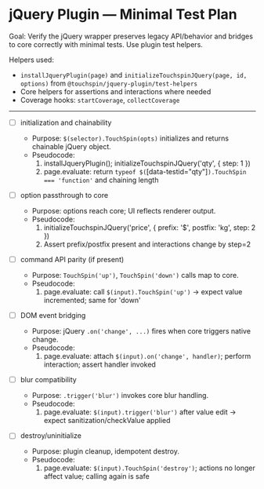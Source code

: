 # jQuery Plugin — Minimal Test Plan

Goal: Verify the jQuery wrapper preserves legacy API/behavior and bridges to core correctly with minimal tests. Use plugin test helpers.

Helpers used:
- `installJqueryPlugin(page)` and `initializeTouchspinJQuery(page, id, options)` from `@touchspin/jquery-plugin/test-helpers`
- Core helpers for assertions and interactions where needed
- Coverage hooks: `startCoverage`, `collectCoverage`

---

- [ ] initialization and chainability
  - Purpose: `$(selector).TouchSpin(opts)` initializes and returns chainable jQuery object.
  - Pseudocode:
    1) installJqueryPlugin(); initializeTouchspinJQuery('qty', { step: 1 })
    2) page.evaluate: return `typeof $(`[data-testid="qty"]`).TouchSpin === 'function'` and chaining length

- [ ] option passthrough to core
  - Purpose: options reach core; UI reflects renderer output.
  - Pseudocode:
    1) initializeTouchspinJQuery('price', { prefix: '$', postfix: 'kg', step: 2 })
    2) Assert prefix/postfix present and interactions change by step=2

- [ ] command API parity (if present)
  - Purpose: `TouchSpin('up')`, `TouchSpin('down')` calls map to core.
  - Pseudocode:
    1) page.evaluate: call `$(input).TouchSpin('up')` → expect value incremented; same for 'down'

- [ ] DOM event bridging
  - Purpose: jQuery `.on('change', ...)` fires when core triggers native change.
  - Pseudocode:
    1) page.evaluate: attach `$(input).on('change', handler)`; perform interaction; assert handler invoked

- [ ] blur compatibility
  - Purpose: `.trigger('blur')` invokes core blur handling.
  - Pseudocode:
    1) page.evaluate: `$(input).trigger('blur')` after value edit → expect sanitization/checkValue applied

- [ ] destroy/uninitialize
  - Purpose: plugin cleanup, idempotent destroy.
  - Pseudocode:
    1) page.evaluate: `$(input).TouchSpin('destroy')`; actions no longer affect value; calling again is safe

